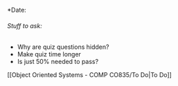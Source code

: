 *Date: 

###### Stuff to ask:
- Why are quiz questions hidden?
- Make quiz time longer
- Is just 50% needed to pass?

[[Object Oriented Systems - COMP CO835/To Do|To Do]]
